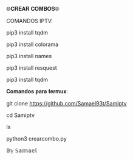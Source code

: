 🌐𝐂𝐑𝐄𝐀𝐑 𝐂𝐎𝐌𝐁𝐎𝐒🌐

COMANDOS IPTV:

pip3 install tqdm

pip3 install colorama

pip3 install names

pip3 install resquest

pip3 install tqdm

𝐂𝐨𝐦𝐚𝐧𝐝𝐨𝐬 𝐩𝐚𝐫𝐚 𝐭𝐞𝐫𝐦𝐮𝐱:

git clone https://github.com/Samael93t/Samiptv

cd Samiptv

ls

python3 crearcombo.py


𝔹𝕪 𝕊𝕒𝕞𝕒𝕖𝕝
